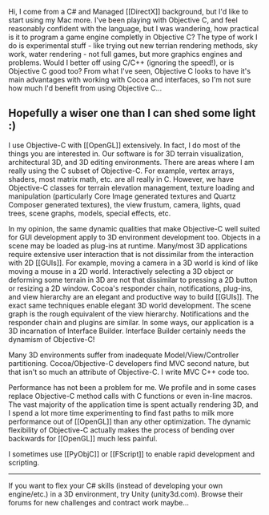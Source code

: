 

Hi, I come from a C# and Managed [[DirectX]] background, but I'd like to start using my Mac more. I've been playing with Objective C, and feel reasonably confident with the language, but I was wandering, how practical is it to program a game engine completly in Objective C? The type of work I do is experimental stuff - like trying out new terrian rendering methods, sky work, water rendering - not full games, but more graphics engines and problems. Would I better off using C/C++ (ignoring the speed!), or is Objective C good too? From what I've seen, Objective C looks to have it's main advantages with working with Cocoa and interfaces, so I'm not sure how much I'd benefit from using Objective C...

Hopefully a wiser one than I can shed some light :)
----
I use Objective-C with [[OpenGL]] extensively.  In fact, I do most of the things you are interested in.  Our software is for 3D terrain visualization, architectural 3D, and 3D editing environments.  There are areas where I am really using the C subset of Objective-C. For example, vertex arrays, shaders, most matrix math, etc. are all really in C.  However, we have Objective-C classes for terrain elevation management, texture loading and manipulation (particularly Core Image generated textures and Quartz Composer generated textures), the view frustum, camera, lights, quad trees, scene graphs, models, special effects, etc.

In my opinion, the same dynamic qualities that make Objective-C well suited for GUI development apply to 3D environment development too.  Objects in a scene may be loaded as plug-ins at runtime.  Many/most 3D applications require extensive user interaction that is not dissimilar from the interaction with 2D [[GUIs]].  For example, moving a camera in a 3D world is kind of like moving a mouse in a 2D world.  Interactively selecting a 3D object or deforming some terrain in 3D are not that dissimilar to pressing a 2D button or resizing a 2D window.  Cocoa's responder chain, notifications, plug-ins, and view hierarchy are an elegant and productive way to build [[GUIs]].  The exact same techniques enable elegant 3D world development.  The scene graph is the rough equivalent of the view hierarchy.  Notifications and the responder chain and plugins are similar.  In some ways, our application is a 3D incarnation of Interface Builder.  Interface Builder certainly needs the dynamism of Objective-C!

Many 3D environments suffer from inadequate Model/View/Controller partitioning.  Cocoa/Objective-C developers find MVC second nature, but that isn't so much an attribute of Objective-C.  I write MVC C++ code too.

Performance has not been a problem for me. We profile and in some cases replace Objective-C method calls with C functions or even in-line macros.  The vast majority of the application time is spent actually rendering 3D, and I spend a lot more time experimenting to find fast paths to milk more performance out of [[OpenGL]] than any other optimization.  The dynamic flexibility of Objective-C actually makes the process of bending over backwards for [[OpenGL]] much less painful.

I sometimes use [[PyObjC]] or [[FScript]] to enable rapid development and scripting.

----

If you want to flex your C# skills (instead of developing your own engine/etc.) in a 3D environment, try Unity (unity3d.com). Browse their forums for new challenges and contract work maybe...